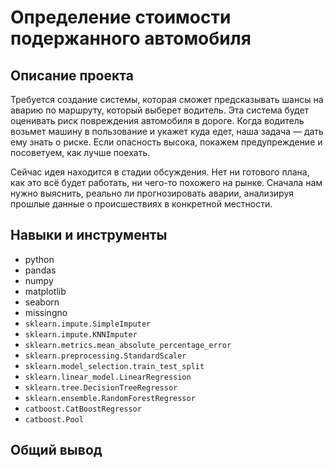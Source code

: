 # Определение стоимости подержанного автомобиля

## Описание проекта

Требуется создание системы, которая сможет предсказывать шансы на аварию по маршруту, который выберет водитель. Эта система будет оценивать риск повреждения автомобиля в дороге. Когда водитель возьмет машину в пользование и укажет куда едет, наша задача — дать ему знать о риске. Если опасность высока, покажем предупреждение и посоветуем, как лучше поехать.

Сейчас идея находится в стадии обсуждения. Нет ни готового плана, как это всё будет работать, ни чего-то похожего на рынке. Сначала нам нужно выяснить, реально ли прогнозировать аварии, анализируя прошлые данные о происшествиях в конкретной местности.

## Навыки и инструменты

- python
- pandas
- numpy
- matplotlib
- seaborn
- missingno
- `sklearn.impute.SimpleImputer`
- `sklearn.impute.KNNImputer`
- `sklearn.metrics.mean_absolute_percentage_error`
- `sklearn.preprocessing.StandardScaler`
- `sklearn.model_selection.train_test_split`
- `sklearn.linear_model.LinearRegression`
- `sklearn.tree.DecisionTreeRegressor`
- `sklearn.ensemble.RandomForestRegressor`
- `catboost.CatBoostRegressor`
- `catboost.Pool`

## Общий вывод


